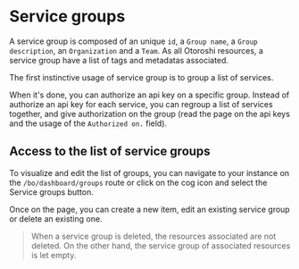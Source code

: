 # Service groups

A service group is composed of an unique `id`, a `Group name`, a `Group description`, an `Organization` and a `Team`. As all Otoroshi resources, a service group have a list of tags and metadatas associated.

The first instinctive usage of service group is to group a list of services. 

When it's done, you can authorize an api key on a specific group. Instead of authorize an api key for each service, you can regroup a list of services together, and give authorization on the group (read the page on the api keys and the usage of the `Authorized on.` field).

## Access to the list of service groups

To visualize and edit the list of groups, you can navigate to your instance on the `/bo/dashboard/groups` route or click on the cog icon and select the Service groups button.

Once on the page, you can create a new item, edit an existing service group or delete an existing one.

> When a service group is deleted, the resources associated are not deleted. On the other hand, the service group of associated resources is let empty.

